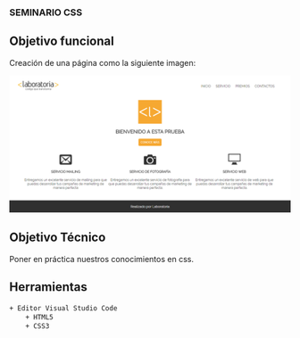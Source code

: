 ### SEMINARIO CSS 

## Objetivo funcional

Creación de una página como la siguiente imagen:

![Texto alternativo](assets/img/captura.png)

## Objetivo Técnico

Poner en práctica nuestros conocimientos en css.

## Herramientas

    + Editor Visual Studio Code
        + HTML5
        + CSS3